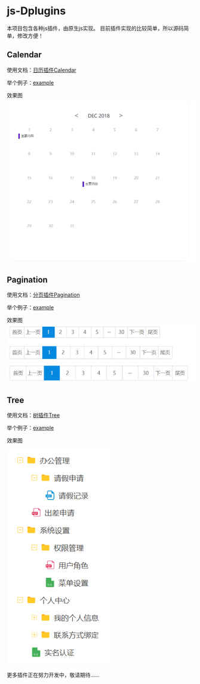 # js-Dplugins
本项目包含各种js插件，由原生js实现。 目前插件实现的比较简单，所以源码简单，修改方便！

## Calendar ##

使用文档：[日历插件Calendar](https://github.com/dancyli/js-Dplugins/blob/master/doc/calendar.md)

举个例子：[example](https://github.com/dancyli/js-Dplugins/blob/master/examples/calendar.html)

效果图
![日历插件](https://github.com/dancyli/js-Dplugins/blob/master/doc/images/calendar.png)

## Pagination ##

使用文档：[分页插件Pagination](https://github.com/dancyli/js-Dplugins/blob/master/doc/pagination.md)

举个例子：[example](https://github.com/dancyli/js-Dplugins/blob/master/examples/pagination.html)

效果图
![分页插件](https://github.com/dancyli/js-Dplugins/blob/master/doc/images/pagination.png)

## Tree ##

使用文档：[树插件Tree](https://github.com/dancyli/js-Dplugins/blob/master/doc/tree.md)

举个例子：[example](https://github.com/dancyli/js-Dplugins/blob/master/examples/tree.html)

效果图

![树插件](https://github.com/dancyli/js-Dplugins/blob/master/doc/images/tree.png)


更多插件正在努力开发中，敬请期待......